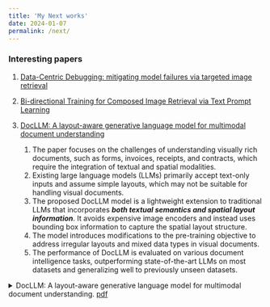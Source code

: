 ```yaml
---
title: 'My Next works'
date: 2024-01-07
permalink: /next/
---
```


### Interesting papers



1. [Data-Centric Debugging: mitigating model failures via targeted image retrieval](https://openaccess.thecvf.com/content/WACV2024/papers/Singla_Data-Centric_Debugging_Mitigating_Model_Failures_via_Targeted_Image_Retrieval_WACV_2024_paper.pdf)

1. [Bi-directional Training for Composed Image Retrieval via Text Prompt Learning
](https://openaccess.thecvf.com/content/WACV2024/papers/Liu_Bi-Directional_Training_for_Composed_Image_Retrieval_via_Text_Prompt_Learning_WACV_2024_paper.pdf)

1. [
DocLLM: A layout-aware generative language model for multimodal document understanding](https://arxiv.org/pdf/2401.00908.pdf)


    1. The paper focuses on the challenges of understanding visually rich documents, such as forms, invoices, receipts, and contracts, which require the integration of textual and spatial modalities.
    1. Existing large language models (LLMs) primarily accept text-only inputs and assume simple layouts, which may not be suitable for handling visual documents.
    1. The proposed DocLLM model is a lightweight extension to traditional LLMs that incorporates ***both textual semantics and spatial layout information***. It avoids expensive image encoders and instead uses bounding box information to capture the spatial layout structure.
    1. The model introduces modifications to the pre-training objective to address irregular layouts and mixed data types in visual documents.
    1. The performance of DocLLM is evaluated on various document intelligence tasks, outperforming state-of-the-art LLMs on most datasets and generalizing well to previously unseen datasets.

<details>
<summary>DocLLM: A layout-aware generative language model for multimodal document understanding. <a href ="https://arxiv.org/pdf/2401.00908.pdf">pdf<a></summary>
&emsp; 
	
    1. The paper focuses on the challenges of understanding visually rich documents, such as forms, invoices, receipts, and contracts, which require the integration of textual and spatial modalities.
    1. Existing large language models (LLMs) primarily accept text-only inputs and assume simple layouts, which may not be suitable for handling visual documents.
    1. The proposed DocLLM model is a lightweight extension to traditional LLMs that incorporates ***both textual semantics and spatial layout information***. It avoids expensive image encoders and instead uses bounding box information to capture the spatial layout structure.
    1. The model introduces modifications to the pre-training objective to address irregular layouts and mixed data types in visual documents.
    1. The performance of DocLLM is evaluated on various document intelligence tasks, outperforming state-of-the-art LLMs on most datasets and generalizing well to previously unseen datasets.

&emsp; 
</details>